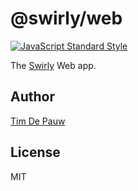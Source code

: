 # @swirly/web

[![JavaScript Standard Style](https://img.shields.io/badge/code%20style-standard-brightgreen.svg)](https://standardjs.com)

The [Swirly](https://github.com/timdp/swirly) Web app.

## Author

[Tim De Pauw](https://tmdpw.eu)

## License

MIT
